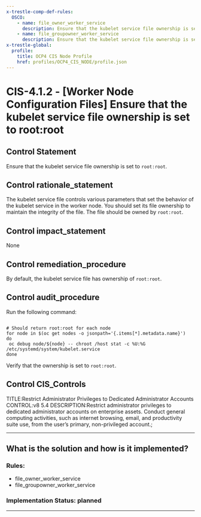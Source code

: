 ```yaml
---
x-trestle-comp-def-rules:
  OSCO:
    - name: file_owner_worker_service
      description: Ensure that the kubelet service file ownership is set to root:root
    - name: file_groupowner_worker_service
      description: Ensure that the kubelet service file ownership is set to root:root
x-trestle-global:
  profile:
    title: OCP4 CIS Node Profile
    href: profiles/OCP4_CIS_NODE/profile.json
---
```


# CIS-4.1.2 - \[Worker Node Configuration Files\] Ensure that the kubelet service file ownership is set to root:root

## Control Statement

Ensure that the kubelet service file ownership is set to `root:root`.

## Control rationale_statement

The kubelet service file controls various parameters that set the behavior of the kubelet service in the worker node. You should set its file ownership to maintain the integrity of the file. The file should be owned by `root:root`.

## Control impact_statement

None

## Control remediation_procedure

By default, the kubelet service file has ownership of `root:root`.

## Control audit_procedure

Run the following command:

```

# Should return root:root for each node
for node in $(oc get nodes -o jsonpath='{.items[*].metadata.name}')
do
 oc debug node/${node} -- chroot /host stat -c %U:%G /etc/systemd/system/kubelet.service
done
```

Verify that the ownership is set to `root:root`.

## Control CIS_Controls

TITLE:Restrict Administrator Privileges to Dedicated Administrator Accounts CONTROL:v8 5.4 DESCRIPTION:Restrict administrator privileges to dedicated administrator accounts on enterprise assets. Conduct general computing activities, such as internet browsing, email, and productivity suite use, from the user’s primary, non-privileged account.;

______________________________________________________________________

## What is the solution and how is it implemented?

<!-- For implementation status enter one of: implemented, partial, planned, alternative, not-applicable -->

<!-- Note that the list of rules under ### Rules: is read-only and changes will not be captured after assembly to JSON -->

<!-- Add control implementation description here for control: CIS-4.1.2 -->

### Rules:

  - file_owner_worker_service
  - file_groupowner_worker_service

### Implementation Status: planned

______________________________________________________________________

